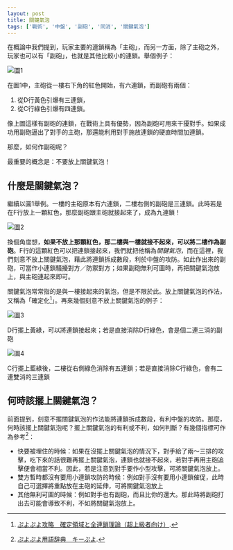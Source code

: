 ```yaml
---
layout: post
title: 關鍵氣泡
tags: ['戰術', '中盤', '副砲', '同消', '關鍵氣泡']
---
```


在概論中我們提到，玩家主要的連鎖稱為「主砲」，而另一方面，除了主砲之外，玩家也可以有「副砲」，也就是其他比較小的連鎖。舉個例子： 

![圖1](https://i.imgur.com/O0hbn17.png)

在圖1中，主砲從一樓右下角的紅色開始，有六連鎖，而副砲有兩個：
1. 從D行黃色引爆有三連鎖，
2. 從C行綠色引爆有四連鎖。

像上圖這樣有副砲的連鎖，在戰術上具有優勢，因為副砲可用來干擾對手。如果成功用副砲逼出了對手的主砲，那還能利用對手施放連鎖的硬直時間加連鎖。

那麼，如何作副砲呢？

最重要的概念是：不要放上關鍵氣泡！

## 什麼是關鍵氣泡？

繼續以圖1舉例。一樓的主砲原本有六連鎖，二樓右側的副砲是三連鎖。此時若是在F行放上一顆紅色，那麼副砲跟主砲就接起來了，成為九連鎖！

![圖2](https://i.imgur.com/KX2BJ0s.png)

換個角度想，**如果不放上那顆紅色，那二樓與一樓就接不起來，可以將二樓作為副砲**。F行的這顆紅色可以把連鎖接起來，我們就把他稱為*關鍵氣泡*，而在這裡，我們刻意不放上關鍵氣泡，藉此將連鎖拆成數段，利於中盤的攻防。如此作出來的副砲，可當作小連鎖騷擾對方／防禦對方；如果副砲無利可圖時，再把關鍵氣泡放上，與主砲連起來即可。

關鍵氣泡常常指的是與一樓接起來的氣泡，但是不限於此。放上關鍵氣泡的作法，又稱為「確定化[^1]」。再來幾個刻意不放上關鍵氣泡的例子：

![圖3](https://i.imgur.com/JEk5Moa.png)

D行擺上黃綠，可以將連鎖接起來；若是直接消除D行綠色，會是個二連三消的副砲

![圖4](https://i.imgur.com/CkEfgVe.png)

C行擺上藍綠後，二樓從右側綠色消除有五連鎖；若是直接消除C行綠色，會有二連雙消的三連鎖

## 何時該擺上關鍵氣泡？

前面提到，刻意不擺關鍵氣泡的作法能將連鎖拆成數段，有利中盤的攻防。那麼，何時該擺上關鍵氣泡呢？擺上關鍵氣泡的有利或不利，如何判斷？有幾個指標可作為參考[^2]：
* 快要被埋住的時候：如果在沒擺上關鍵氣泡的情況下，對手給了兩～三排的攻擊，吃下來的話很難再擺上關鍵氣泡，連鎖也就接不起來，若對手再用主砲追擊便會相當不利。因此，若是注意到對手要作小型攻擊，可將關鍵氣泡放上。
* 雙方暫時都沒有要用小連鎖攻防的時候：例如對手沒有要用小連鎖催促，此時自己可選擇將重點放在主砲的延伸，可將關鍵氣泡放上
* 其他無利可圖的時候：例如對手也有副砲，而且比你的還大。那此時將副砲打出去可能會導致不利，不如將關鍵氣泡放上。

[^1]: [ぷよぷよ攻略　確定領域と全連鎖理論（超上級者向け）](https://ch.nicovideo.jp/tom_nadja/blomaga/ar919395).
[^2]: [ぷよぷよ用語辞典　キーぷよ](https://www26.atwiki.jp/puyowords/pages/52.html).
